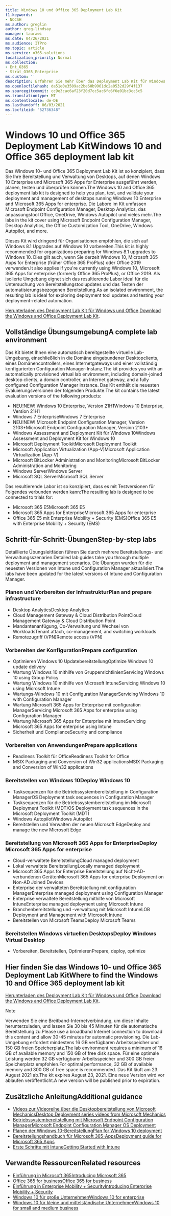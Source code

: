 ```yaml
---
title: Windows 10 und Office 365 Deployment Lab Kit
f1.keywords:
- NOCSH
ms.author: greglin
author: greg-lindsay
manager: laurawi
ms.date: 04/26/2021
ms.audience: ITPro
ms.topic: article
ms.service: o365-solutions
localization_priority: Normal
ms.collection:
- Ent_O365
- Strat_O365_Enterprise
ms.custom: ''
description: Erfahren Sie mehr über das Deployment Lab Kit für Windows und Office und wo Sie darauf zugreifen.
ms.openlocfilehash: da51e0e3509ac2be60b9961dc2a0532d29f4f137
ms.sourcegitcommit: cc9e3cac6af23f20d7cc5ac6fc6f6e01bc3cc5c5
ms.translationtype: MT
ms.contentlocale: de-DE
ms.lasthandoff: 06/03/2021
ms.locfileid: "52736348"
---
```

# <a name="windows-10-and-office-365-deployment-lab-kit"></a><span data-ttu-id="5d79f-103">Windows 10 und Office 365 Deployment Lab Kit</span><span class="sxs-lookup"><span data-stu-id="5d79f-103">Windows 10 and Office 365 deployment lab kit</span></span>

<span data-ttu-id="5d79f-104">Das Windows 10- und Office 365 Deployment Lab Kit ist so konzipiert, dass Sie Ihre Bereitstellung und Verwaltung von Desktops, auf denen Windows 10 Enterprise und Microsoft 365 Apps for Enterprise ausgeführt werden, planen, testen und überprüfen können.</span><span class="sxs-lookup"><span data-stu-id="5d79f-104">The Windows 10 and Office 365 deployment lab kit is designed to help you plan, test, and validate your deployment and management of desktops running Windows 10 Enterprise and Microsoft 365 Apps for enterprise.</span></span> <span data-ttu-id="5d79f-105">Die Labore im Kit umfassen Microsoft Endpoint Configuration Manager, Desktop Analytics, das anpassungstool Office, OneDrive, Windows Autopilot und vieles mehr.</span><span class="sxs-lookup"><span data-stu-id="5d79f-105">The labs in the kit cover using Microsoft Endpoint Configuration Manager, Desktop Analytics, the Office Customization Tool, OneDrive, Windows Autopilot, and more.</span></span>

<span data-ttu-id="5d79f-106">Dieses Kit wird dringend für Organisationen empfohlen, die sich auf Windows 8.1 Upgrades auf Windows 10 vorbereiten.</span><span class="sxs-lookup"><span data-stu-id="5d79f-106">This kit is highly recommended for organizations preparing for Windows 8.1 upgrades to Windows 10.</span></span> <span data-ttu-id="5d79f-107">Dies gilt auch, wenn Sie derzeit Windows 10, Microsoft 365 Apps for Enterprise (früher Office 365 ProPlus) oder Office 2019 verwenden.</span><span class="sxs-lookup"><span data-stu-id="5d79f-107">It also applies if you're currently using Windows 10, Microsoft 365 Apps for enterprise (formerly Office 365 ProPlus), or Office 2019.</span></span> <span data-ttu-id="5d79f-108">Als isolierte Umgebung eignet sich das resultierende Labor ideal für die Untersuchung von Bereitstellungstoolupdates und das Testen der automatisierungsbezogenen Bereitstellung.</span><span class="sxs-lookup"><span data-stu-id="5d79f-108">As an isolated environment, the resulting lab is ideal for exploring deployment tool updates and testing your deployment-related automation.</span></span>

<span data-ttu-id="5d79f-109">[Herunterladen des Deployment Lab Kit für Windows und Office](https://www.microsoft.com/evalcenter/evaluate-lab-kit).</span><span class="sxs-lookup"><span data-stu-id="5d79f-109">[Download the Windows and Office Deployment Lab Kit](https://www.microsoft.com/evalcenter/evaluate-lab-kit).</span></span>

## <a name="a-complete-lab-environment"></a><span data-ttu-id="5d79f-110">Vollständige Übungsumgebung</span><span class="sxs-lookup"><span data-stu-id="5d79f-110">A complete lab environment</span></span>

<span data-ttu-id="5d79f-111">Das Kit bietet Ihnen eine automatisch bereitgestellte virtuelle Lab-Umgebung, einschließlich in die Domäne eingebundener Desktopclients, eines Domänencontrollers, eines Internetgateways und einer vollständig konfigurierten Configuration Manager-Instanz.</span><span class="sxs-lookup"><span data-stu-id="5d79f-111">The kit provides you with an automatically provisioned virtual lab environment, including domain-joined desktop clients, a domain controller, an Internet gateway, and a fully configured Configuration Manager instance.</span></span> <span data-ttu-id="5d79f-112">Das Kit enthält die neuesten Evaluierungsversionen der folgenden Produkte:</span><span class="sxs-lookup"><span data-stu-id="5d79f-112">The kit contains the latest evaluation versions of the following products:</span></span>

  - <span data-ttu-id="5d79f-113">NEU!</span><span class="sxs-lookup"><span data-stu-id="5d79f-113">NEW!</span></span> <span data-ttu-id="5d79f-114">Windows 10 Enterprise, Version 21H1</span><span class="sxs-lookup"><span data-stu-id="5d79f-114">Windows 10 Enterprise, Version 21H1</span></span>
  - <span data-ttu-id="5d79f-115">Windows 7 Enterprise</span><span class="sxs-lookup"><span data-stu-id="5d79f-115">Windows 7 Enterprise</span></span>
  - <span data-ttu-id="5d79f-116">NEU!</span><span class="sxs-lookup"><span data-stu-id="5d79f-116">NEW!</span></span> <span data-ttu-id="5d79f-117">Microsoft Endpoint Configuration Manager, Version 2103\*</span><span class="sxs-lookup"><span data-stu-id="5d79f-117">Microsoft Endpoint Configuration Manager, Version 2103\*</span></span>
  - <span data-ttu-id="5d79f-118">Windows Assessment and Deployment Kit für Windows 10</span><span class="sxs-lookup"><span data-stu-id="5d79f-118">Windows Assessment and Deployment Kit for Windows 10</span></span>
  - <span data-ttu-id="5d79f-119">Microsoft Deployment Toolkit</span><span class="sxs-lookup"><span data-stu-id="5d79f-119">Microsoft Deployment Toolkit</span></span>
  - <span data-ttu-id="5d79f-120">Microsoft Application Virtualization (App-V)</span><span class="sxs-lookup"><span data-stu-id="5d79f-120">Microsoft Application Virtualization (App-V)</span></span>
  - <span data-ttu-id="5d79f-121">Microsoft BitLocker Administration and Monitoring</span><span class="sxs-lookup"><span data-stu-id="5d79f-121">Microsoft BitLocker Administration and Monitoring</span></span> 
  - <span data-ttu-id="5d79f-122">Windows Server</span><span class="sxs-lookup"><span data-stu-id="5d79f-122">Windows Server</span></span> 
  - <span data-ttu-id="5d79f-123">Microsoft SQL Server</span><span class="sxs-lookup"><span data-stu-id="5d79f-123">Microsoft SQL Server</span></span> 

<span data-ttu-id="5d79f-124">Das resultierende Labor ist so konzipiert, dass es mit Testversionen für Folgendes verbunden werden kann:</span><span class="sxs-lookup"><span data-stu-id="5d79f-124">The resulting lab is designed to be connected to trials for:</span></span> 

  - <span data-ttu-id="5d79f-125">Microsoft 365 E5</span><span class="sxs-lookup"><span data-stu-id="5d79f-125">Microsoft 365 E5</span></span>
  - <span data-ttu-id="5d79f-126">Microsoft 365 Apps for Enterprise</span><span class="sxs-lookup"><span data-stu-id="5d79f-126">Microsoft 365 Apps for enterprise</span></span>
  - <span data-ttu-id="5d79f-127">Office 365 E5 mit Enterprise Mobility + Security (EMS)</span><span class="sxs-lookup"><span data-stu-id="5d79f-127">Office 365 E5 with Enterprise Mobility + Security (EMS)</span></span>

## <a name="step-by-step-labs"></a><span data-ttu-id="5d79f-128">Schritt-für-Schritt-Übungen</span><span class="sxs-lookup"><span data-stu-id="5d79f-128">Step-by-step labs</span></span>

<span data-ttu-id="5d79f-129">Detaillierte Übungsleitfäden führen Sie durch mehrere Bereitstellungs- und Verwaltungsszenarien.</span><span class="sxs-lookup"><span data-stu-id="5d79f-129">Detailed lab guides take you through multiple deployment and management scenarios.</span></span> <span data-ttu-id="5d79f-130">Die Übungen wurden für die neuesten Versionen von Intune und Configuration Manager aktualisiert.</span><span class="sxs-lookup"><span data-stu-id="5d79f-130">The labs have been updated for the latest versions of Intune and Configuration Manager.</span></span> 

### <a name="plan-and-prepare-infrastructure"></a><span data-ttu-id="5d79f-131">Planen und Vorbereiten der Infrastruktur</span><span class="sxs-lookup"><span data-stu-id="5d79f-131">Plan and prepare infrastructure</span></span> 
- <span data-ttu-id="5d79f-132">Desktop Analytics</span><span class="sxs-lookup"><span data-stu-id="5d79f-132">Desktop Analytics</span></span> 
- <span data-ttu-id="5d79f-133">Cloud Management Gateway & Cloud Distribution Point</span><span class="sxs-lookup"><span data-stu-id="5d79f-133">Cloud Management Gateway & Cloud Distribution Point</span></span> 
- <span data-ttu-id="5d79f-134">Mandantenanfügung, Co-Verwaltung und Wechsel von Workloads</span><span class="sxs-lookup"><span data-stu-id="5d79f-134">Tenant attach, co-management, and switching workloads</span></span> 
- <span data-ttu-id="5d79f-135">Remotezugriff (VPN)</span><span class="sxs-lookup"><span data-stu-id="5d79f-135">Remote access (VPN)</span></span> 

### <a name="prepare-configuration"></a><span data-ttu-id="5d79f-136">Vorbereiten der Konfiguration</span><span class="sxs-lookup"><span data-stu-id="5d79f-136">Prepare configuration</span></span>   

- <span data-ttu-id="5d79f-137">Optimieren Windows 10 Updatebereitstellung</span><span class="sxs-lookup"><span data-stu-id="5d79f-137">Optimize Windows 10 update delivery</span></span>   
- <span data-ttu-id="5d79f-138">Wartung Windows 10 mithilfe von Gruppenrichtlinien</span><span class="sxs-lookup"><span data-stu-id="5d79f-138">Servicing Windows 10 using Group Policy</span></span>
- <span data-ttu-id="5d79f-139">Wartung Windows 10 mithilfe von Microsoft Intune</span><span class="sxs-lookup"><span data-stu-id="5d79f-139">Servicing Windows 10 using Microsoft Intune</span></span>   
- <span data-ttu-id="5d79f-140">Wartungs-Windows 10 mit Configuration Manager</span><span class="sxs-lookup"><span data-stu-id="5d79f-140">Servicing Windows 10 with Configuration Manager</span></span>   
- <span data-ttu-id="5d79f-141">Wartung Microsoft 365 Apps for Enterprise mit configuration Manager</span><span class="sxs-lookup"><span data-stu-id="5d79f-141">Servicing Microsoft 365 Apps for enterprise using Configuration Manager</span></span>   
- <span data-ttu-id="5d79f-142">Wartung Microsoft 365 Apps for Enterprise mit Intune</span><span class="sxs-lookup"><span data-stu-id="5d79f-142">Servicing Microsoft 365 Apps for enterprise using Intune</span></span>  
- <span data-ttu-id="5d79f-143">Sicherheit und Compliance</span><span class="sxs-lookup"><span data-stu-id="5d79f-143">Security and compliance</span></span>   

### <a name="prepare-applications"></a><span data-ttu-id="5d79f-144">Vorbereiten von Anwendungen</span><span class="sxs-lookup"><span data-stu-id="5d79f-144">Prepare applications</span></span>    

- <span data-ttu-id="5d79f-145">Readiness Toolkit für Office</span><span class="sxs-lookup"><span data-stu-id="5d79f-145">Readiness Toolkit for Office</span></span>  
- <span data-ttu-id="5d79f-146">MSIX Packaging and Conversion of Win32 applications</span><span class="sxs-lookup"><span data-stu-id="5d79f-146">MSIX Packaging and Conversion of Win32 applications</span></span>   

### <a name="deploy-windows-10"></a><span data-ttu-id="5d79f-147">Bereitstellen von Windows 10</span><span class="sxs-lookup"><span data-stu-id="5d79f-147">Deploy Windows 10</span></span>   

- <span data-ttu-id="5d79f-148">Tasksequenzen für die Betriebssystembereitstellung in Configuration Manager</span><span class="sxs-lookup"><span data-stu-id="5d79f-148">OS Deployment task sequences in Configuration Manager</span></span>
- <span data-ttu-id="5d79f-149">Tasksequenzen für die Betriebssystembereitstellung im Microsoft Deployment Toolkit (MDT)</span><span class="sxs-lookup"><span data-stu-id="5d79f-149">OS Deployment task sequences in the Microsoft Deployment Toolkit (MDT)</span></span>
- <span data-ttu-id="5d79f-150">Windows Autopilot</span><span class="sxs-lookup"><span data-stu-id="5d79f-150">Windows Autopilot</span></span>
- <span data-ttu-id="5d79f-151">Bereitstellen und Verwalten der neuen Microsoft Edge</span><span class="sxs-lookup"><span data-stu-id="5d79f-151">Deploy and manage the new Microsoft Edge</span></span>  

### <a name="deploy-microsoft-365-apps-for-enterprise"></a><span data-ttu-id="5d79f-152">Bereitstellung von Microsoft 365 Apps for Enterprise</span><span class="sxs-lookup"><span data-stu-id="5d79f-152">Deploy Microsoft 365 Apps for enterprise</span></span>    

- <span data-ttu-id="5d79f-153">Cloud-verwaltete Bereitstellung</span><span class="sxs-lookup"><span data-stu-id="5d79f-153">Cloud managed deployment</span></span>  
- <span data-ttu-id="5d79f-154">Lokal verwaltete Bereitstellung</span><span class="sxs-lookup"><span data-stu-id="5d79f-154">Locally managed deployment</span></span>    
- <span data-ttu-id="5d79f-155">Microsoft 365 Apps for Enterprise Bereitstellung auf Nicht-AD-verbundenen Geräten</span><span class="sxs-lookup"><span data-stu-id="5d79f-155">Microsoft 365 Apps for enterprise Deployment on Non-AD Joined Devices</span></span> 
- <span data-ttu-id="5d79f-156">Enterprise der verwalteten Bereitstellung mit configuration Manager</span><span class="sxs-lookup"><span data-stu-id="5d79f-156">Enterprise managed deployment using Configuration Manager</span></span>
- <span data-ttu-id="5d79f-157">Enterprise verwaltete Bereitstellung mithilfe von Microsoft Intune</span><span class="sxs-lookup"><span data-stu-id="5d79f-157">Enterprise managed deployment using Microsoft Intune</span></span>  
- <span data-ttu-id="5d79f-158">Branchenbereitstellung und -verwaltung mit Microsoft Intune</span><span class="sxs-lookup"><span data-stu-id="5d79f-158">LOB Deployment and Management with Microsoft Intune</span></span>
- <span data-ttu-id="5d79f-159">Bereitstellen von Microsoft Teams</span><span class="sxs-lookup"><span data-stu-id="5d79f-159">Deploy Microsoft Teams</span></span>

### <a name="deploy-windows-virtual-desktop"></a><span data-ttu-id="5d79f-160">Bereitstellen Windows virtuellen Desktops</span><span class="sxs-lookup"><span data-stu-id="5d79f-160">Deploy Windows Virtual Desktop</span></span>  

- <span data-ttu-id="5d79f-161">Vorbereiten, Bereitstellen, Optimieren</span><span class="sxs-lookup"><span data-stu-id="5d79f-161">Prepare, deploy, optimize</span></span>
 
## <a name="where-to-find-the-windows-10-and-office-365-deployment-lab-kit"></a><span data-ttu-id="5d79f-162">Hier finden Sie das Windows 10- und Office 365 Deployment Lab Kit</span><span class="sxs-lookup"><span data-stu-id="5d79f-162">Where to find the Windows 10 and Office 365 deployment lab kit</span></span>

<span data-ttu-id="5d79f-163">[Herunterladen des Deployment Lab Kit für Windows und Office](https://www.microsoft.com/evalcenter/evaluate-lab-kit).</span><span class="sxs-lookup"><span data-stu-id="5d79f-163">[Download the Windows and Office Deployment Lab Kit](https://www.microsoft.com/evalcenter/evaluate-lab-kit).</span></span>

> [!NOTE]
> <span data-ttu-id="5d79f-164">Verwenden Sie eine Breitband-Internetverbindung, um diese Inhalte herunterzuladen, und lassen Sie 30 bis 45 Minuten für die automatische Bereitstellung zu.</span><span class="sxs-lookup"><span data-stu-id="5d79f-164">Please use a broadband Internet connection to download this content and allow 30-45 minutes for automatic provisioning.</span></span> <span data-ttu-id="5d79f-165">Die Lab-Umgebung erfordert mindestens 16 GB verfügbaren Arbeitsspeicher und 150 GB freien Speicherplatz.</span><span class="sxs-lookup"><span data-stu-id="5d79f-165">The lab environment requires a minimum of 16 GB of available memory and 150 GB of free disk space.</span></span> <span data-ttu-id="5d79f-166">Für eine optimale Leistung werden 32 GB verfügbarer Arbeitsspeicher und 300 GB freier Speicherplatz empfohlen.</span><span class="sxs-lookup"><span data-stu-id="5d79f-166">For optimal performance, 32 GB of available memory and 300 GB of free space is recommended.</span></span> <span data-ttu-id="5d79f-167">Das Kit läuft am 23. August 2021 ab.</span><span class="sxs-lookup"><span data-stu-id="5d79f-167">The kit expires August 23, 2021.</span></span> <span data-ttu-id="5d79f-168">Eine neue Version wird vor ablaufen veröffentlicht.</span><span class="sxs-lookup"><span data-stu-id="5d79f-168">A new version will be published prior to expiration.</span></span>

## <a name="additional-guidance"></a><span data-ttu-id="5d79f-169">Zusätzliche Anleitung</span><span class="sxs-lookup"><span data-stu-id="5d79f-169">Additional guidance</span></span>

  - [<span data-ttu-id="5d79f-170">Videos zur Videoreihe über die Desktopbereitstellung von Microsoft Mechanics</span><span class="sxs-lookup"><span data-stu-id="5d79f-170">Desktop Deployment series videos from Microsoft Mechanics</span></span>](https://www.aka.ms/watchhowtoshift)
  - [<span data-ttu-id="5d79f-171">Betriebssystembereitstellung mit Microsoft Endpoint Configuration Manager</span><span class="sxs-lookup"><span data-stu-id="5d79f-171">Microsoft Endpoint Configuration Manager OS Deployment</span></span>](/mem/configmgr/osd/understand/introduction-to-operating-system-deployment)
  - [<span data-ttu-id="5d79f-172">Planen der Windows 10-Bereitstellung</span><span class="sxs-lookup"><span data-stu-id="5d79f-172">Plan for Windows 10 deployment</span></span>](/windows/deployment/planning/index)
  - [<span data-ttu-id="5d79f-173">Bereitstellungshandbuch für Microsoft 365-Apps</span><span class="sxs-lookup"><span data-stu-id="5d79f-173">Deployment guide for Microsoft 365 Apps</span></span>](/deployoffice/deployment-guide-microsoft-365-apps)
  - [<span data-ttu-id="5d79f-174">Erste Schritte mit Intune</span><span class="sxs-lookup"><span data-stu-id="5d79f-174">Getting Started with Intune</span></span>](/intune/get-started-evaluation)

## <a name="related-resources"></a><span data-ttu-id="5d79f-175">Verwandte Ressourcen</span><span class="sxs-lookup"><span data-stu-id="5d79f-175">Related resources</span></span>

  - [<span data-ttu-id="5d79f-176">Einführung in Microsoft 365</span><span class="sxs-lookup"><span data-stu-id="5d79f-176">Introducing Microsoft 365</span></span>](https://www.microsoft.com/microsoft-365/default.aspx)
  - [<span data-ttu-id="5d79f-177">Office 365 for business</span><span class="sxs-lookup"><span data-stu-id="5d79f-177">Office 365 for business</span></span>](https://products.office.com/business/office)
  - [<span data-ttu-id="5d79f-178">Einführung in Enterprise Mobility + Security</span><span class="sxs-lookup"><span data-stu-id="5d79f-178">Introducing Enterprise Mobility + Security</span></span>](https://www.microsoft.com/cloud-platform/enterprise-mobility-security)
  - [<span data-ttu-id="5d79f-179">Windows 10 für große Unternehmen</span><span class="sxs-lookup"><span data-stu-id="5d79f-179">Windows 10 for enterprise</span></span>](https://www.microsoft.com/WindowsForBusiness/windows-for-enterprise)
  - [<span data-ttu-id="5d79f-180">Windows 10 für kleine und mittelständische Unternehmen</span><span class="sxs-lookup"><span data-stu-id="5d79f-180">Windows 10 for small and medium business</span></span>](https://www.microsoft.com/WindowsForBusiness/windows-for-small-business)

